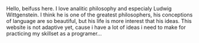 Hello, beifuss here. 
I love analitic philosophy and especialy Ludwig Wittgenstein. 
I think he is one of the greatest philosophers, his conceptions of language
are so beautiful, but his life is more interest that his ideas. 
This website is not adaptive yet, cause i have a lot of ideas i need to make 
for practicing my skillset as a programer...
